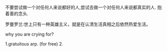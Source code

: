 不要尝试做一个对任何人来说都好的人,尝试去做一个对任何人来说都真实的人.
抱着善的念头.

罗曼罗兰:世上只有一种英雄主义，就是在认清生活真相之后依然热爱生活。


why you are crying for?


1.gratuitous arp. (for free)
2.

